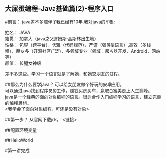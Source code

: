 大屎蛋编程-Java基础篇(2)-程序入口
---

#前言：
java差不多陪伴了我已经有10年.我对java的印象:

姓名： JAVA   
籍贯： 加拿大（java之父詹姆斯·高斯林出生地）   
性格： 包容（跨平台），优雅（代码规范），严谨（强类型语言）,高效（多线程），朋友多（开源社区广泛），多领域专业（领域：服务器开发，Android，网站等）   
颜值： 长腿女神级

差不多这些。学习一个语言就是了解她，和她交朋友的过程。

##那么为什么要学java？
可以给女朋友做个好玩的安卓应用。    
可以通过java找到程序员的工作，赚钱买房买车，赢取白富美走上人生巅峰。   
java是一个经典的面向对象编程的语言。很适合作入门编程学习的语言，建立完善的编程思想。   
<我学会了面向对象编程，可还是没有对象>   


##第一步？
从官网下载jdk。
<链接>


##配置环境变量


##HelloWorld


#第一讲完成
 




